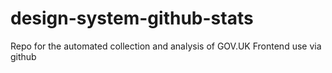 # design-system-github-stats
Repo for the automated collection and analysis of GOV.UK Frontend use via github
